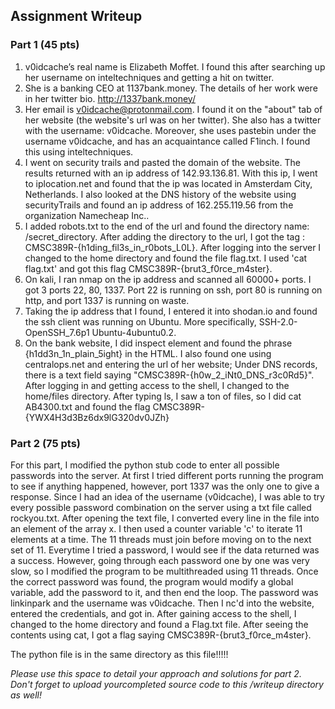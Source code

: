 ## Assignment Writeup

### Part 1 (45 pts)

1. v0idcache’s real name is Elizabeth Moffet. I found this after searching up her username on inteltechniques and getting a hit on twitter. 
2. She is a banking CEO at 1137bank.money. The details of her work were in her twitter bio. http://1337bank.money/
3. Her email is v0idcache@protonmail.com. I found it on the "about" tab of her website (the website's url was on her twitter). She also has a twitter with the username: v0idcache. Moreover, she uses pastebin under the username v0idcache, and has an acquaintance called F1inch. I found this using inteltechniques.
4. I went on security trails and pasted the domain of the website. The results returned with an ip address of 142.93.136.81. With this ip, I went to iplocation.net and found that the ip was located in Amsterdam City, Netherlands. I also looked at the DNS history of the website using securityTrails and found an ip address of 162.255.119.56 from the organization Namecheap Inc.. 
5. I added robots.txt to the end of the url and found the directory name: /secret_directory. After adding the directory to the url, I got the tag : CMSC389R-{h1ding_fil3s_in_r0bots_L0L}. After logging into the server I changed to the home directory and found the file flag.txt. I used 'cat flag.txt' and got this flag CMSC389R-{brut3_f0rce_m4ster}. 
6. On kali, I ran nmap on the ip address and scanned all 60000+ ports. I got 3 ports 22, 80, 1337. Port 22 is running on ssh, port 80 is running on http, and port 1337 is running on waste.
7. Taking the ip address that I found, I entered it into shodan.io and found the ssh client was running on Ubuntu. More specifically,
SSH-2.0-OpenSSH_7.6p1 Ubuntu-4ubuntu0.2.
8. On the bank website, I did inspect element and found the phrase {h1dd3n_1n_plain_5ight}  in the HTML. I also found one using centralops.net and entering the url of her website; Under DNS records, there is a text  field saying "CMSC389R-{h0w_2_iNt0_DNS_r3c0Rd5}". After logging in and getting access to the shell, I changed to the home/files directory. After typing ls, I saw a ton of files, so I did cat AB4300.txt and found the flag CMSC389R-{YWX4H3d3Bz6dx9lG320dv0JZh}



### Part 2 (75 pts)

For this part, I modified the python stub code to enter all possible passwords into the server. At first I tried different ports running the program to see if anything happened, however, port 1337 was the only one to give a response. Since I had an idea of the username (v0idcache), I was able to try every possible password combination on the server using a txt file called rockyou.txt. After opening the text file, I converted every line in the file into an element of the array x. I then used a counter variable 'c' to iterate 11 elements at a time. The 11 threads must join before moving on to the next set of 11. Everytime I tried a password, I would see if the data returned was a success. However, going through each password one by one was very slow, so I modified the program to be multithreaded using 11 threads. Once the correct password was found, the program would modify a global variable, add the password to it, and then end the loop. The password was linkinpark and the username was v0idcache. Then I nc'd into the website, entered the credentials, and got in. After gaining access to the shell, I changed to the home directory and found a Flag.txt file. After seeing the contents using cat, I got a flag saying CMSC389R-{brut3_f0rce_m4ster}.

The python file is in the same directory as this file!!!!!

*Please use this space to detail your approach and solutions for part 2. Don't forget to upload yourcompleted source code to this /writeup directory as well!*


